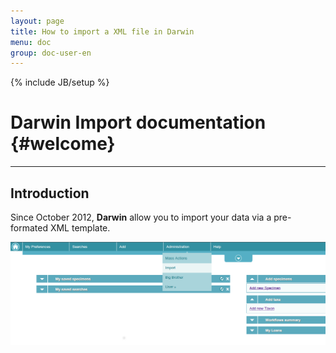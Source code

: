 ```yaml
---
layout: page
title: How to import a XML file in Darwin
menu: doc
group: doc-user-en
---
```

{% include JB/setup %}

Darwin Import documentation {#welcome}
=====================

----------

Introduction
---------


Since October 2012, **Darwin** allow you to import your data via a pre-formated XML template.

![Clic on the import link](assets/images/import/goto-import.png)

